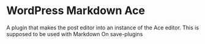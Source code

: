 # WordPress Markdown Ace

A plugin that makes the post editor into an instance of the Ace editor. This
is supposed to be used with Markdown On save-plugins
